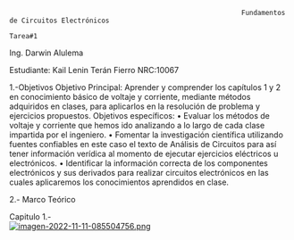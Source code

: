                                                               Fundamentos de Circuitos Electrónicos
                                                                             Tarea#1
Ing. Darwin Alulema

Estudiante: Kail Lenin Terán Fierro                                                                                               NRC:10067

1.-Objetivos
              Objetivo Principal: Aprender y comprender los capítulos 1 y 2 en conocimiento básico de voltaje y corriente, mediante métodos adquiridos en clases, para                                     aplicarlos en la resolución de problema y ejercicios propuestos.
    Objetivos específicos:
    •	Evaluar los métodos de voltaje y corriente que hemos ido analizando a lo largo de cada clase impartida por el ingeniero.
    •	Fomentar la investigación científica utilizando fuentes confiables en este caso el texto de Análisis de Circuitos para así tener información verídica al momento de       ejecutar ejercicios eléctricos u electrónicos. 
    •	Identificar la información correcta de los componentes electrónicos y sus derivados para realizar circuitos electrónicos en las cuales aplicaremos los                   conocimientos aprendidos en clase.

2.- Marco Teórico

Capitulo 1.-  
[![imagen-2022-11-11-085504756.png](https://i.postimg.cc/hGkwR5dT/imagen-2022-11-11-085504756.png)](https://postimg.cc/SXGVWVVx)
